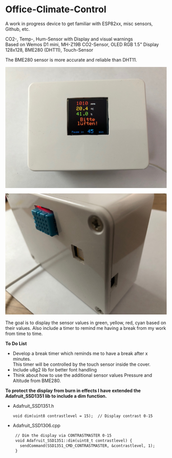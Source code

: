 # Office-Climate-Control  
A work in progress device to get familiar with ESP82xx, misc sensors, Github, etc.  

CO2-, Temp-, Hum-Sensor with Display and visual warnings  
Based on Wemos D1 mini, MH-Z19B CO2-Sensor, OLED RGB 1.5" Display 128x128,
BME280 (DHT11), Touch-Sensor  

The BME280 sensor is more accurate and reliable than DHT11.


![Office-Climate-Control](front.jpg "Front View")  

![Office-Climate-Control](back.jpg "Back View")  

The goal is to display the sensor values in green, yellow, red, cyan based on their values.
Also include a timer to remind me having a break from my work from time to time.  

**To Do List**
 * Develop a break timer which reminds me to have a break after x minutes.  
  This timer will be controlled by the touch sensor inside the cover.  
 * Include u8g2 lib for better font handling
 * Think about how to use the additional sensor values Pressure and Altitude from BME280.


**To protect the display from burn in effects I have extended the Adafruit_SSD1351 lib to include a dim function.**  

 * Adafruit_SSD1351.h  
    ```
    void dim(uint8 contrastlevel = 15);  // Display contrast 0-15
   ```


 * Adafruit_SSD1306.cpp  
   ```
    // Dim the display via CONTRASTMASTER 0-15
    void Adafruit_SSD1351::dim(uint8_t contrastlevel) {
      sendCommand(SSD1351_CMD_CONTRASTMASTER, &contrastlevel, 1);
    }
   ```

